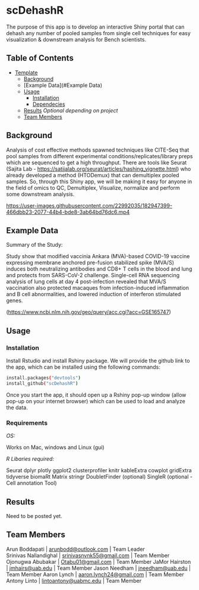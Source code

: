 # scDehashR
The purpose of this app is to develop an interactive Shiny portal that can dehash any number of pooled samples from single cell techniques for easy visualization & downstream analysis for Bench scientists.

## Table of Contents

- [Template](#team-repo-template)
    - [Background](#Background)
    - [Example Data](#Example Data)
    - [Usage](#usage)
        - [Installation](#installation)
        - [Dependecies](#requirements)
    - [Results](#results) _Optional depending on project_
    - [Team Members](#team-members)

## Background

Analysis of cost effective methods spawned techniques like CITE-Seq that pool samples from different experimental conditions/replicates/library preps which are sequenced to get a high throughput. There are tools like Seurat (Sajita Lab - https://satijalab.org/seurat/articles/hashing_vignette.html) who already developed a method (HTODemux) that can demultiplex pooled samples. So, through this Shiny app, we will be making it easy for anyone in the field of omics to QC, Demultiplex, Visualize, normalize and perform some downstream analysis.

https://user-images.githubusercontent.com/22992035/182947399-466dbb23-2077-44b4-bde8-3ab64bd76dc6.mp4

## Example Data

Summary of the Study:

Study show that modified vaccinia Ankara (MVA)-based COVID-19 vaccine expressing membrane anchored pre-fusion stabilized spike (MVA/S) induces both neutralizing antibodies and CD8+ T cells in the blood and lung and protects from SARS-CoV-2 challenge. Single-cell RNA sequencing analysis of lung cells at day 4 post-infection revealed that MVA/S vaccination also protected macaques from infection-induced inflammation and B cell abnormalities, and lowered induction of interferon stimulated genes.

(https://www.ncbi.nlm.nih.gov/geo/query/acc.cgi?acc=GSE165747)

## Usage

### Installation

Install Rstudio and install Rshiny package. We will provide the github link to the app, which can be installed using the following commands:

```sh
install.packages("devtools")
install_github("scDehashR")
```
Once you start the app, it should open up a Rshiny pop-up window (allow pop-up on your internet browser) which can be used to load and analyze the data.

### Requirements

*OS:*

Works on Mac, windows and Linux (gui)

*R Libaries required:*

Seurat
dplyr
plotly
ggplot2
clusterprofiler
knitr
kableExtra
cowplot
gridExtra
tidyverse
biomaRt
Matrix
stringr
DoubletFinder (optional)
SingleR (optional - Cell annotation Tool)

## Results

Need to be posted yet.

## Team Members

Arun Boddapati | arunbodd@outlook.com | Team Leader  
Srinivas Nallandighal |  srinivasnvnk55@gmail.com | Team Member
Ojonugwa Abubakar |  Otabu01@gmail.com | Team Member
JaMor Hairston | jmhairs@uab.edu | Team Member
Jason Needham | jneedham@uab.edu | Team Member
Aaron Lynch | aaron.lynch24@gmail.com | Team Member
Antony Linto | lintoantony@uabmc.edu | Team Member
